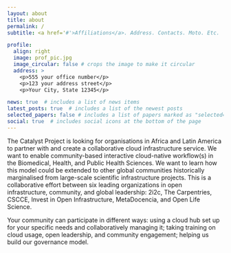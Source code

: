 ```yaml
---
layout: about
title: about
permalink: /
subtitle: <a href='#'>Affiliations</a>. Address. Contacts. Moto. Etc.

profile:
  align: right
  image: prof_pic.jpg
  image_circular: false # crops the image to make it circular
  address: >
    <p>555 your office number</p>
    <p>123 your address street</p>
    <p>Your City, State 12345</p>

news: true  # includes a list of news items
latest_posts: true  # includes a list of the newest posts
selected_papers: false # includes a list of papers marked as "selected={true}"
social: true  # includes social icons at the bottom of the page
---
```


The Catalyst Project is looking for organisations in Africa and Latin America to partner with and create a collaborative cloud infrastructure service. We want to enable community-based interactive cloud-native workflow(s) in the Biomedical, Health, and Public Health Sciences. We want to learn how this model could be extended to other global communities historically marginalised from large-scale scientific infrastructure projects. This is a collaborative effort between six leading organizations in open infrastructure, community, and global leadership: 2i2c, The Carpentries, CSCCE, Invest in Open Infrastructure, MetaDocencia, and Open Life Science.

Your community can participate in different ways: using a cloud hub set up for your specific needs and collaboratively managing it; taking training on cloud usage, open leadership, and community engagement; helping us build our governance model.



